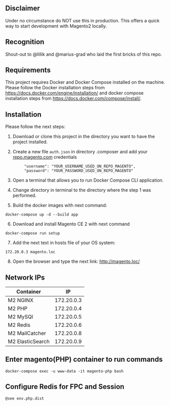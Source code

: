 ## Disclaimer

Under no circumstance do NOT use this in production. This offers a quick way to start development with Magento2 locally.

## Recognition

Shout-out to @lillik and @marius-grad who laid the first bricks of this repo.

## Requirements

This project requires Docker and Docker Compose installed on the machine. Please follow the Docker installation steps
from https://docs.docker.com/engine/installation/ and docker compose installation steps
from https://docs.docker.com/compose/install/.

## Installation

Please follow the next steps:

1. Download or clone this project in the directory you want to have the project installed.
2. Create a new file `auth.json` in directory .composer and add
   your [repo.magento.com](http://devdocs.magento.com/guides/v2.0/install-gde/prereq/connect-auth.html) credentials

            "username": "YOUR_USERNAME_USED_ON_REPO_MAGENTO",
            "password": "YOUR_PASSWORD_USED_ON_REPO_MAGENTO"

3. Open a terminal that allows you to run Docker Compose CLI application.
4. Change directory in terminal to the directory where the step 1 was performed.
5. Build the docker images with next command:

`docker-compose up -d --build app`

6. Download and install Magento CE 2 with next command

`docker-compose run setup`

7. Add the next text in hosts file of your OS system:

`172.20.0.3 magento.loc`

8. Open the browser and type the next link: http://magento.loc/

## Network IPs ##

| Container | IP |
|--------|--------|
|M2 NGINX|172.20.0.3|
|M2 PHP|172.20.0.4|
|M2 MySQl|172.20.0.5|
|M2 Redis|172.20.0.6|
|M2 MailCatcher|172.20.0.8|
|M2 ElasticSearch|172.20.0.9|

## Enter magento(PHP) container to run commands

`docker-compose exec -u www-data -it magento-php bash`

## Configure Redis for FPC and Session

`@see env.php.dist`
